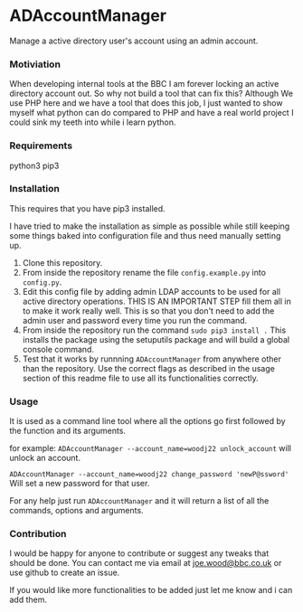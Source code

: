 # ADAccountManager
Manage a active directory user's account using an admin account.


### Motiviation

When developing internal tools at the BBC I am forever locking an active directory account out. So why not build a tool that can fix this? Although We use PHP here and we have a tool that does this job, I just wanted to show myself what python can do compared to PHP and have a real world project I could sink my teeth into while i learn python. 

### Requirements

python3 
pip3

### Installation 

This requires that you have pip3 installed.

I have tried to make the installation as simple as possible while still keeping some things baked into configuration file and thus need manually setting up. 

1) Clone this repository. 
2) From inside the repository rename the file `config.example.py` into `config.py`.
3)  Edit this config file by adding admin LDAP accounts to be used for all active directory operations. THIS IS AN IMPORTANT STEP fill them all in to make it work really well. 
    This is so that you don't need to add the admin user and password every time you run the command.
4) From inside the repository run the command `sudo pip3 install .` This installs the package using the setuputils package and will build a global console command. 
5) Test that it works by runnning `ADAccountManager` from anywhere other than the repository. 
  Use the correct flags as described in the usage section of this readme file to use all its functionalities correctly. 
  
  
### Usage 
 
It is used as a command line tool where all the options go first followed by the function and its arguments.

for example:
`ADAccountManager --account_name=woodj22 unlock_account`
will unlock an account.

`ADAccountManager --account_name=woodj22 change_password 'newP@ssword'`
Will set a new password for that user. 


For any help just run `ADAccountManager` and it will return a list of all the commands, options and arguments.

### Contribution 

I would be happy for anyone to contribute or suggest any tweaks that should be done. You can contact me via email at joe.wood@bbc.co.uk or use github to create an issue.

If you would like more functionalities to be added just let me know and i can add them. 
